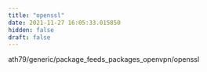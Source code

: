 ```yaml
---
title: "openssl"
date: 2021-11-27 16:05:33.015850
hidden: false
draft: false
---
```


ath79/generic/package_feeds_packages_openvpn/openssl

